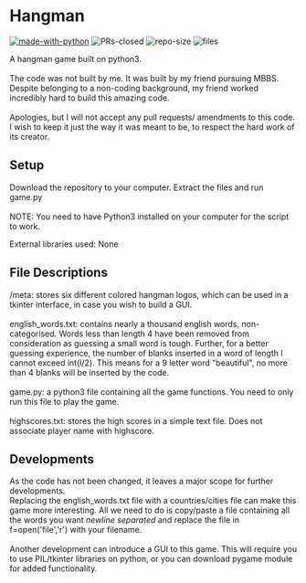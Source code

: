 # Hangman

[![made-with-python](https://img.shields.io/badge/Made%20with-Python-blue)](https://www.python.org/)
![PRs-closed](https://img.shields.io/badge/PRs-Closed-red)
![repo-size](https://img.shields.io/github/repo-size/aviral36/hangman?color=yellow)
![files](https://img.shields.io/badge/files-13-green)

 A hangman game built on python3.
 <br><br>
The code was not built by me. It was built by my friend pursuing MBBS. Despite belonging to a non-coding background, my friend worked incredibly hard to build this amazing code. <br><br>
Apologies, but I will not accept any pull requests/ amendments to this code.<br> I wish to keep it just the way it was meant to be, to respect the hard work of its creator.
 <br>
 ## Setup
 
 Download the repository to your computer.
 Extract the files and run game.py
 <br><br>
 NOTE: You need to have Python3 installed on your computer for the script to work.
 
 External libraries used: None
 
 ## File Descriptions
 
 /meta: stores six different colored hangman logos, which can be used in a tkinter interface, in case you wish to build a GUI.
 <br><br>
 english_words.txt: contains nearly a thousand english words, non-categorised. Words less than length 4 have been removed from consideration as guessing a small word is tough. Further, for a better guessing experience, the number of blanks inserted in a word of length l cannot exceed int(l/2). This means for a 9 letter word "beautiful", no more than 4 blanks will be inserted by the code.
 <br><br>
 game.py: a python3 file containing all the game functions. You need to only run this file to play the game.
 <br><br>
 highscores.txt: stores the high scores in a simple text file. Does not associate player name with highscore.
 
 ## Developments
 
 As the code has not been changed, it leaves a major scope for further developments. 
 <br>
Replacing the english_words.txt file with a countries/cities file can make this game more interesting. All we need to do is copy/paste a file containing all the words you want *newline separated* and replace the file in f=open('file','r') with your filename.
<br><br>
Another development can introduce a GUI to this game. This will require you to use PIL/tkinter libraries on python, or you can download pygame module for added functionality.
<br>
 
 
